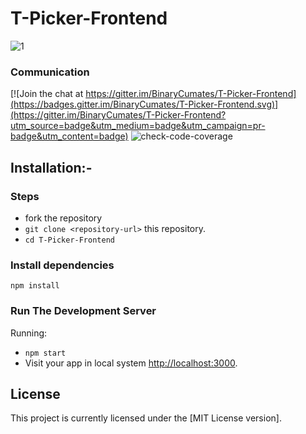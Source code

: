 # T-Picker-Frontend
![1](https://user-images.githubusercontent.com/71969867/122762571-14865f80-d2bb-11eb-81d3-2cc5e593969e.png)

### Communication
[![Join the chat at https://gitter.im/BinaryCumates/T-Picker-Frontend](https://badges.gitter.im/BinaryCumates/T-Picker-Frontend.svg)](https://gitter.im/BinaryCumates/T-Picker-Frontend?utm_source=badge&utm_medium=badge&utm_campaign=pr-badge&utm_content=badge) ![check-code-coverage](https://img.shields.io/badge/code--coverage-75%25-brightgreen)


## Installation:-
### Steps
*  fork the repository
* `git clone <repository-url>` this repository.
* `cd T-Picker-Frontend`

### Install dependencies
```
npm install
```
### Run The Development Server

Running:
-   `npm start`
-   Visit your app in local system [http://localhost:3000](http://localhost:3000).


## License

This project is currently licensed under the [MIT License version].
